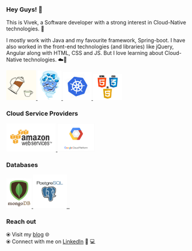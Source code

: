 ### Hey Guys! 👋 

This is Vivek, a Software developer with a strong interest in Cloud-Native technologies. 🎯

I mostly work with Java and my favourite framework, Spring-boot. I have also worked in the front-end technologies (and libraries) like jQuery, Angular along with HTML, CSS and JS. But I love learning about Cloud-Native technologies. ☁️🚀


<p float="left">
   <a href="https://www.java.com/en/" target="_blank" >
       <img src="https://raw.githubusercontent.com/viveknaskar/viveknaskar/master/assets/java.gif"  height="80" /> 
   </a>
   
  <a href="https://www.docker.com/" target="_blank" >
    <img src="https://raw.githubusercontent.com/viveknaskar/viveknaskar/master/assets/docker.gif"  height="80" /> 
  </a>
  
  <a href="https://kubernetes.io/" target="_blank" >
    <img src="https://raw.githubusercontent.com/viveknaskar/viveknaskar/master/assets/k8s.gif"  height="75" />
  </a>
  
  <a href="https://www.w3.org/wiki/The_web_standards_model_-_HTML_CSS_and_JavaScript" target="_blank" >
    <img src="https://raw.githubusercontent.com/viveknaskar/viveknaskar/master/assets/html-css-js.png" height="70" />
  </a>
 </p>
  
### Cloud Service Providers
  <a href="https://aws.amazon.com/" target="_blank" >
    <img src="https://raw.githubusercontent.com/viveknaskar/viveknaskar/master/assets/aws.gif"  height="75" />
  </a>
  
  <a href="https://console.cloud.google.com/" target="_blank" >
      <img src="https://raw.githubusercontent.com/viveknaskar/viveknaskar/master/assets/gcp.gif"  height="75" />
    </a>
 </p>
  
### Databases
  
 <p float="left">
  <a href="https://www.mongodb.com/" target="_blank" >
     <img src="https://raw.githubusercontent.com/viveknaskar/viveknaskar/master/assets/mongo.gif" height="80" />
   </a>
   
  <a href="https://www.postgresql.org/" target="_blank" >
    <img src="https://raw.githubusercontent.com/viveknaskar/viveknaskar/master/assets/postgresql.gif" height="90" />&nbsp;&nbsp;
  </a> 
 
</p>

### Reach out

  ⦿ Visit my [blog](https://thedeveloperstory.com) 🌐 <br>
  ⦿ Connect with me on [LinkedIn](https://www.linkedin.com/in/viveknaskar/) 👨 ‍💻 <br>

 

